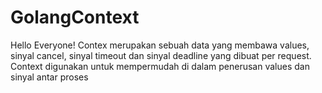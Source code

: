 # GolangContext
Hello Everyone!
Contex merupakan sebuah data yang membawa values, sinyal cancel, sinyal timeout dan sinyal deadline yang dibuat per request. Context digunakan untuk mempermudah di dalam penerusan values dan sinyal antar proses
